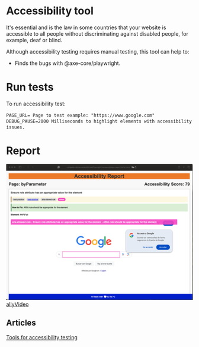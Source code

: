 # Accessibility tool

It's essential and is the law in some countries that your website is accessible to all people without discriminating against disabled people, for example, deaf or blind.

Although accessibility testing requires manual testing, this tool can help to:

- Finds the bugs with @axe-core/playwright.

# Run tests

To run accessibility test:

```
PAGE_URL= Page to test example: "https://www.google.com"
DEBUG_PAUSE=2000 Milliseconds to highlight elements with accessibility issues.
```

# Report

![Reporter](./images/reporter.png)
[allyVideo](https://github.com/user-attachments/assets/79c2a52c-d6a0-4b3d-a5c6-ceeb521daa54)


## Articles

[Tools for accessibility testing](https://abigailarmijo.substack.com/p/tools-for-accessibility-testing)

